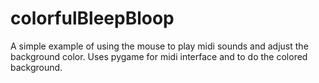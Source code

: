 # colorfulBleepBloop
A simple example of using the mouse to play midi sounds and adjust the background color.
Uses pygame for midi interface and to do the colored background. 
